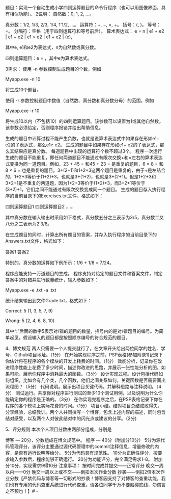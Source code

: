 题目：实现一个自动生成小学四则运算题目的命令行程序（也可以用图像界面，具有相似功能）。
2说明：
自然数：0, 1, 2, …。

真分数：1/2, 1/3, 2/3, 1/4, 1’1/2, …。
运算符：+, −, ×, ÷。
括号：(, )。
等号：=。
分隔符：空格（用于四则运算符和等号前后）。
算术表达式：
e = n | e1 + e2 | e1 − e2 | e1 × e2 | e1 ÷ e2 | (e),

其中e, e1和e2为表达式，n为自然数或真分数。

四则运算题目：e = ，其中e为算术表达式。
 

3需求：
使用 -n 参数控制生成题目的个数，例如
 

Myapp.exe -n 10

 

将生成10个题目。

使用 -r 参数控制题目中数值（自然数、真分数和真分数分母）的范围，例如
 

Myapp.exe -r 10

 

将生成10以内（不包括10）的四则运算题目。该参数可以设置为1或其他自然数。该参数必须给定，否则程序报错并给出帮助信息。

生成的题目中计算过程不能产生负数，也就是说算术表达式中如果存在形如e1− e2的子表达式，那么e1≥ e2。
生成的题目中如果存在形如e1÷ e2的子表达式，那么其结果应是真分数。
每道题目中出现的运算符个数不超过3个。
程序一次运行生成的题目不能重复，即任何两道题目不能通过有限次交换+和×左右的算术表达式变换为同一道题目。例如，23 + 45 = 和45 + 23 = 是重复的题目，6 × 8 = 和8 × 6 = 也是重复的题目。3+(2+1)和1+2+3这两个题目是重复的，由于+是左结合的，1+2+3等价于(1+2)+3，也就是3+(1+2)，也就是3+(2+1)。但是1+2+3和3+2+1是不重复的两道题，因为1+2+3等价于(1+2)+3，而3+2+1等价于(3+2)+1，它们之间不能通过有限次交换变成同一个题目。
生成的题目存入执行程序的当前目录下的Exercises.txt文件，格式如下：

 

四则运算题目1
四则运算题目2
……

 

其中真分数在输入输出时采用如下格式，真分数五分之三表示为3/5，真分数二又八分之三表示为2’3/8。

在生成题目的同时，计算出所有题目的答案，并存入执行程序的当前目录下的Answers.txt文件，格式如下：
 

答案1
答案2
 

特别的，真分数的运算如下例所示：1/6 + 1/8 = 7/24。

程序应能支持一万道题目的生成。
程序支持对给定的题目文件和答案文件，判定答案中的对错并进行数量统计，输入参数如下：
 

Myapp.exe -e <exercisefile>.txt -a <answerfile>.txt

 

统计结果输出到文件Grade.txt，格式如下：

 

Correct: 5 (1, 3, 5, 7, 9)

Wrong: 5 (2, 4, 6, 8, 10)

 

其中“:”后面的数字5表示对/错的题目的数量，括号内的是对/错题目的编号。为简单起见，假设输入的题目都是按照顺序编号的符合规范的题目。

 4、博文规范
两人只需要一个人提交就行了。在文章开头给出两位同学的姓名、学号、Github项目地址。（1分）
在开始实现程序之前，PSP表格(参加附录1)记录下你估计将在程序的各个模块的开发上耗费的时间。（1分）
效能分析，记录你在改进程序性能上花费了多少时间，描述你改进的思路，并展示一张性能分析的图。如果可能，展示你程序中消耗最大的函数。（3分）
设计实现过程。设计包括代码如何组织，比如会有几个类，几个函数，他们之间关系如何，关键函数是否需要画出流程图？（5分）
代码说明。展示出项目关键代码，并解释思路与注释说明。（4分）
测试运行。共享你对程序进行测试的至少10个测试用例，以及说明为什么你能确定你的程序是正确的。（3分）
在你实现完程序之后，在PSP表格记录下你在程序的各个模块上实际花费的时间。（1分）
项目小结。结对项目总结成败得失，分享经验，总结教训。两个人共同撰写一个博客，包含上述内容的描述，同时包含结对感受，以及两个人对彼此结对中的闪光点或建议的分享。（2分)
 

 

5、评分规则
本次个人项目分数由两部分组成，分别是

博客 — 20分，分数组成在博文规范中。
程序 — 40分（附加分10分）
5分为源代码管理评分，该评分主要通过源代码管理中的commit注释信息，增量修改的内容，是否有运行说明等给分。
5分为代码具有规范性。
10分为正确性评分，按要求输入参数后，程序能够正确运行。
20分为功能评分，完全满足需求1-8。
附加分10分，实现需求9得10分
注意事项：
按时间完成并提交——正常评分
晚交一周以内——0分
晚交一周以上或不交——倒扣本次作业分数
抄袭——倒扣2倍本次作业分数【严禁代码与博客等一切形式的抄袭！博客园支持了对博客的查重功能，我们也有专用的代码查重系统进行代码查重。请各位同学千万不要触碰底线，勿谓言之不预也！】# -

